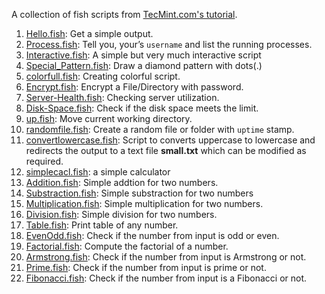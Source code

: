 A collection of fish scripts from [TecMint.com's tutorial](http://www.tecmint.com/learning-shell-scripting-language-a-guide-from-newbies-to-system-administrator/).

1. [Hello.fish](https://github.com/starandtina/simple-fish-scripts/blob/master/Hello.fish): Get a simple output.
1. [Process.fish](https://github.com/starandtina/simple-fish-scripts/blob/master/Process.fish): Tell you, your’s `username` and list the running processes.
1. [Interactive.fish](https://github.com/starandtina/simple-fish-scripts/blob/master/Interactive.fish): A simple but very much interactive script
1. [Special_Pattern.fish](https://github.com/starandtina/simple-fish-scripts/blob/master/Special_Pattern.fish): Draw a diamond pattern with dots(.)
1. [colorfull.fish](https://github.com/starandtina/simple-fish-scripts/blob/master/colorfull.fish): Creating colorful script.
1. [Encrypt.fish](https://github.com/starandtina/simple-fish-scripts/blob/master/Encrypt.fish): Encrypt a File/Directory with password.
1. [Server-Health.fish](https://github.com/starandtina/simple-fish-scripts/blob/master/Server-Health.fish):  Checking server utilization.
1. [Disk-Space.fish](https://github.com/starandtina/simple-fish-scripts/blob/master/Disk-Space.fish): Check if the disk space meets the limit.
1. [up.fish](https://github.com/starandtina/simple-fish-scripts/blob/master/up.fish): Move current working directory.
1. [randomfile.fish](https://github.com/starandtina/simple-fish-scripts/blob/master/randomfile.fish): Create a random file or folder with `uptime` stamp.
1. [convertlowercase.fish](https://github.com/starandtina/simple-fish-scripts/blob/master/convertlowercase.fish): Script to converts uppercase to lowercase and redirects the output to a text file **small.txt** which can be modified as required.
1. [simplecacl.fish](https://github.com/starandtina/simple-fish-scripts/blob/master/simplecacl.fish): a simple calculator
1. [Addition.fish](https://github.com/starandtina/simple-fish-scripts/blob/master/Addition.fish): Simple addtion for two numbers.
1. [Substraction.fish](https://github.com/starandtina/simple-fish-scripts/blob/master/Substraction.fish): Simple substraction for two numbers
1. [Multiplication.fish](https://github.com/starandtina/simple-fish-scripts/blob/master/Multiplication.fish): Simple multiplication for two numbers.
1. [Division.fish](https://github.com/starandtina/simple-fish-scripts/blob/master/Division.fish): Simple division for two numbers.
1. [Table.fish](https://github.com/starandtina/simple-fish-scripts/blob/master/Table.fish): Print table of any number.
1. [EvenOdd.fish](https://github.com/starandtina/simple-fish-scripts/blob/master/EvenOdd.fish): Check if the number from input is odd or even.
1. [Factorial.fish](https://github.com/starandtina/simple-fish-scripts/blob/master/Factorial.fish): Compute the factorial of a number.
1. [Armstrong.fish](https://github.com/starandtina/simple-fish-scripts/blob/master/Armstrong.fish): Check if the number from input is Armstrong or not.
1. [Prime.fish](https://github.com/starandtina/simple-fish-scripts/blob/master/Prime.fish): Check if the number from input is prime or not.
1. [Fibonacci.fish](https://github.com/starandtina/simple-fish-scripts/blob/master/Fibonacci.fish): Check if the number from input is a Fibonacci or not.
